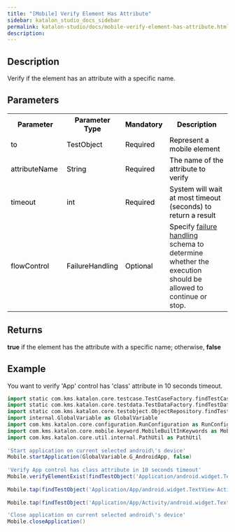 ```yaml
---
title: "[Mobile] Verify Element Has Attribute" 
sidebar: katalon_studio_docs_sidebar
permalink: katalon-studio/docs/mobile-verify-element-has-attribute.html 
description: 
---
```

Description
-----------

Verify if the element has an attribute with a specific name.

Parameters
----------

<table class="wrapped confluenceTable"><colgroup><col><col><col><col></colgroup><tbody><tr class="xtr-0"><th class="xtd-0-0 confluenceTh"><span style="color: rgb(0,0,0);">Parameter</span></th><th class="xtd-0-1 confluenceTh"><span style="color: rgb(0,0,0);">Parameter Type</span></th><th class="xtd-0-2 confluenceTh"><span style="color: rgb(0,0,0);">Mandatory</span></th><th class="xtd-0-3 confluenceTh"><span style="color: rgb(0,0,0);">Description</span></th></tr><tr class="xtr-1"><td class="xtd-1-0 confluenceTd"><span style="color: rgb(0,0,0);">to</span></td><td class="xtd-1-1 confluenceTd"><span style="color: rgb(0,0,0);">TestObject&nbsp;</span></td><td class="xtd-1-2 confluenceTd"><span style="color: rgb(0,0,0);">Required</span></td><td class="xtd-1-3 confluenceTd"><span style="color: rgb(0,0,0);">Represent a mobile element</span></td></tr><tr class="xtr-2"><td class="xtd-2-0 confluenceTd"><span style="color: rgb(0,0,0);">attributeName&nbsp;</span></td><td class="xtd-2-1 confluenceTd"><span style="color: rgb(0,0,0);">String&nbsp;</span></td><td class="xtd-2-2 confluenceTd"><span style="color: rgb(0,0,0);">Required</span></td><td class="xtd-2-3 confluenceTd"><span style="color: rgb(0,0,0);">The name of the attribute to verify</span></td></tr><tr class="xtr-3"><td class="xtd-3-0 confluenceTd"><span style="color: rgb(0,0,0);">timeout&nbsp;</span></td><td class="xtd-3-1 confluenceTd"><span style="color: rgb(0,0,0);">int</span></td><td class="xtd-3-2 confluenceTd"><span style="color: rgb(0,0,0);">Required</span></td><td class="xtd-3-3 confluenceTd"><span style="color: rgb(0,0,0);">System will wait at most timeout (seconds) to return a result</span></td></tr><tr class="xtr-4"><td class="xtd-4-0 confluenceTd"><span style="color: rgb(0,0,0);">flowControl</span></td><td class="xtd-4-1 confluenceTd"><span style="color: rgb(0,0,0);">FailureHandling</span></td><td class="xtd-4-2 confluenceTd"><span style="color: rgb(0,0,0);">Optional</span></td><td class="xtd-4-3 confluenceTd"><span style="color: rgb(0,0,0);">Spec</span><span>ify </span><a href="https://docs.katalon.com/x/qAAM" rel="nofollow">failure handling</a><span> schema to determine whether the execution should be allowed to continue or stop.</span></td></tr></tbody></table>

Returns
-------

**true** if the element has the attribute with a specific name; otherwise, **false**

Example
-------

You want to verify 'App' control has 'class' attribute in 10 seconds timeout.

```groovy
import static com.kms.katalon.core.testcase.TestCaseFactory.findTestCase
import static com.kms.katalon.core.testdata.TestDataFactory.findTestData
import static com.kms.katalon.core.testobject.ObjectRepository.findTestObject
import internal.GlobalVariable as GlobalVariable
import com.kms.katalon.core.configuration.RunConfiguration as RunConfiguration
import com.kms.katalon.core.mobile.keyword.MobileBuiltInKeywords as Mobile
import com.kms.katalon.core.util.internal.PathUtil as PathUtil
 
'Start application on current selected android\'s device'
Mobile.startApplication(GlobalVariable.G_AndroidApp, false)
 
'Verify App control has class attribute in 10 seconds timeout'
Mobile.verifyElementExist(findTestObject('Application/android.widget.TextView - App'),'class', 10)
 
Mobile.tap(findTestObject('Application/App/android.widget.TextView-Activity'), 10)
 
Mobile.tap(findTestObject('Application/App/Activity/android.widget.TextView-Custom Dialog'), 10)

'Close application on current selected android\'s device'
Mobile.closeApplication()
```